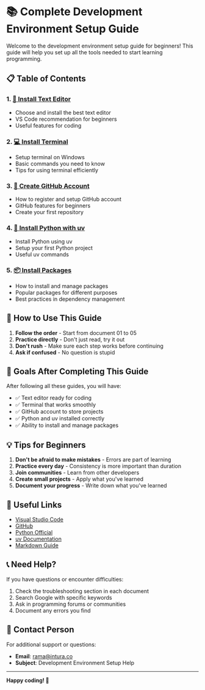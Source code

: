 # 📚 Complete Development Environment Setup Guide

Welcome to the development environment setup guide for beginners! This guide will help you set up all the tools needed to start learning programming.

## 📋 Table of Contents

### 1. [📝 Install Text Editor](01-install-text-editor.md)
- Choose and install the best text editor
- VS Code recommendation for beginners
- Useful features for coding

### 2. [💻 Install Terminal](02-install-terminal.md)
- Setup terminal on Windows
- Basic commands you need to know
- Tips for using terminal efficiently

### 3. [🐙 Create GitHub Account](03-create-github.md)
- How to register and setup GitHub account
- GitHub features for beginners
- Create your first repository

### 4. [🐍 Install Python with uv](04-install-python-uv.md)
- Install Python using uv
- Setup your first Python project
- Useful uv commands

### 5. [📦 Install Packages](05-package-installation.md)
- How to install and manage packages
- Popular packages for different purposes
- Best practices in dependency management

## 🚀 How to Use This Guide

1. **Follow the order** - Start from document 01 to 05
2. **Practice directly** - Don't just read, try it out
3. **Don't rush** - Make sure each step works before continuing
4. **Ask if confused** - No question is stupid

## 🎯 Goals After Completing This Guide

After following all these guides, you will have:
- ✅ Text editor ready for coding
- ✅ Terminal that works smoothly
- ✅ GitHub account to store projects
- ✅ Python and uv installed correctly
- ✅ Ability to install and manage packages

## 💡 Tips for Beginners

1. **Don't be afraid to make mistakes** - Errors are part of learning
2. **Practice every day** - Consistency is more important than duration
3. **Join communities** - Learn from other developers
4. **Create small projects** - Apply what you've learned
5. **Document your progress** - Write down what you've learned

## 🔗 Useful Links

- [Visual Studio Code](https://code.visualstudio.com)
- [GitHub](https://github.com)
- [Python Official](https://python.org)
- [uv Documentation](https://docs.astral.sh/uv/)
- [Markdown Guide](https://www.markdownguide.org/)

## 📞 Need Help?

If you have questions or encounter difficulties:
1. Check the troubleshooting section in each document
2. Search Google with specific keywords
3. Ask in programming forums or communities
4. Document any errors you find

## 📧 Contact Person

For additional support or questions:
- **Email**: rama@intura.co
- **Subject**: Development Environment Setup Help

---

**Happy coding! 🎉** 